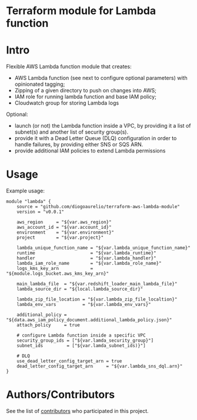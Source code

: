 Terraform module for Lambda function
====================================

# Intro

Flexible AWS Lambda function module that creates:
- AWS Lambda function (see next to configure optional parameters) with opinionated tagging;
- Zipping of a given directory to push on changes into AWS;
- IAM role for running lambda function and base IAM policy;
- Cloudwatch group for storing Lambda logs

Optional:

- launch (or not) the Lambda function inside a VPC, by providing it a list of subnet(s) and another list of security group(s). 
- provide it with a Dead Letter Queue (DLQ) configuration in order to handle failures, by providing either SNS or SQS ARN.
- provide additional IAM policies to extend Lambda permissions

# Usage

Example usage:

```hcl
module "lambda" {
    source = "github.com/diogoaurelio/terraform-aws-lambda-module"
    version = "v0.0.1"
    
    aws_region     = "${var.aws_region}"
    aws_account_id = "${var.account_id}"
    environment    = "${var.environment}"
    project        = "${var.project}"
    
    lambda_unique_function_name = "${var.lambda_unique_function_name}"
    runtime                     = "${var.lambda_runtime}"
    handler                     = "${var.lambda_handler}"
    lambda_iam_role_name        = "${var.lambda_role_name}"
    logs_kms_key_arn            = "${module.logs_bucket.aws_kms_key_arn}"
    
    main_lambda_file  = "${var.redshift_loader_main_lambda_file}"
    lambda_source_dir = "${local.lambda_source_dir}"
    
    lambda_zip_file_location = "${var.lambda_zip_file_localtion}"
    lambda_env_vars          = "${var.lambda_env_vars}"
    
    additional_policy = "${data.aws_iam_policy_document.additional_lambda_policy.json}"
    attach_policy     = true
    
    # configure Lambda function inside a specific VPC
    security_group_ids = ["${var.lamda_security_group}"]
    subnet_ids         = ["${var.lamda_subnet_ids)}"]
    
    # DLQ
    use_dead_letter_config_target_arn = true
    dead_letter_config_target_arn     = "${var.lambda_sns_dql.arn}"
}

```


# Authors/Contributors

See the list of [contributors](https://github.com/diogoaurelio/terraform-aws-lambda-module/graphs/contributors) who participated in this project.
